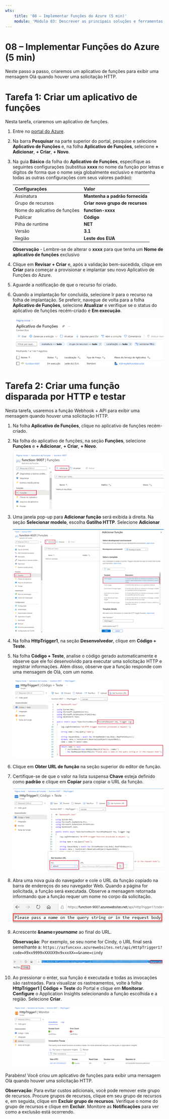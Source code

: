 ```yaml
---
wts:
    title: '08 – Implementar Funções do Azure (5 min)'
    module: 'Módulo 03: Descrever as principais soluções e ferramentas de gerenciamento'
---
```

# 08 – Implementar Funções do Azure (5 min)

Neste passo a passo, criaremos um aplicativo de funções para exibir uma mensagem Olá quando houver uma solicitação HTTP. 

# Tarefa 1: Criar um aplicativo de funções 

Nesta tarefa, criaremos um aplicativo de funções.

1. Entre no [portal do Azure](https://portal.azure.com).

2. Na barra **Pesquisar** na parte superior do portal, pesquise e selecione **Aplicativo de Funções** e, na folha **Aplicativo de Funções**, selecione **+ Adicionar**, **+ Criar**, **+ Novo**.

3. Na guia **Básico** da folha do **Aplicativo de Funções**, especifique as seguintes configurações (substitua **xxxx** no nome da função por letras e dígitos de forma que o nome seja globalmente exclusivo e mantenha todas as outras configurações com seus valores padrão): 

    | Configurações | Valor |
    | -- | --|
    | Assinatura | **Mantenha a padrão fornecida** |
    | Grupo de recursos | **Criar novo grupo de recursos** |
    | Nome do aplicativo de funções | **function-xxxx** |
    | Publicar | **Código** |
    | Pilha de runtime | **NET** |
    | Versão | **3.1** |
    | Região | **Leste dos EUA** |

    **Observação** - Lembre-se de alterar o **xxxx** para que tenha um **Nome de aplicativo de funções** exclusivo

4. Clique em **Revisar + Criar** e, após a validação bem-sucedida, clique em **Criar** para começar a provisionar e implantar seu novo Aplicativo de Funções do Azure.

5. Aguarde a notificação de que o recurso foi criado.

6. Quando a implantação for concluída, selecione Ir para o recurso na folha de implantação. Se preferir, navegue de volta para a folha **Aplicativo de Funções**, selecione **Atualizar** e verifique se o status do aplicativo de funções recém-criado é **Em execução**. 

    ![Captura de tela da página Aplicativo de Funções com o novo aplicativo de Funções.](../images/0701.png)

# Tarefa 2: Criar uma função disparada por HTTP e testar

Nesta tarefa, usaremos a função Webhook + API para exibir uma mensagem quando houver uma solicitação HTTP. 

1. Na folha **Aplicativo de Funções**, clique no aplicativo de funções recém-criado. 

2. Na folha do aplicativo de funções, na seção **Funções**, selecione **Funções** e **+ Adicionar**, **+ Criar**, **+ Novo**.

    ![Captura de tela da etapa de escolha de um ambiente de desenvolvimento nas funções do Azure para o painel de introdução dot net dentro do portal do Azure. Os elementos de exibição para a criação de uma nova função no portal são destacados. Os elementos destacados são: expandir o aplicativo de funções, adicionar nova função, no portal e o botão continuar.](../images/0702.png)

3. Uma janela pop-up para **Adicionar função** será exibida à direita. Na seção **Selecionar modelo**, escolha **Gatilho HTTP**. Selecione **Adicionar** 

    ![Captura de tela da etapa de criar uma função nas funções do Azure para o painel de introdução dot net dentro do portal do Azure. O cartão do gatilho HTTP está destacado para ilustrar os elementos de exibição usados para adicionar um novo webhook a uma função do Azure.](../images/0702a.png)

4. Na folha **HttpTrigger1**, na seção **Desenvolvedor**, clique em **Código + Teste**. 

5. Na folha **Código + Teste**, analise o código gerado automaticamente e observe que ele foi desenvolvido para executar uma solicitação HTTP e registrar informações. Além disso, observe que a função responde com uma mensagem de Olá, com um nome. 

    ![Captura de tela do código da função. A mensagem Olá aparece destacada.](../images/0704.png)

6. Clique em **Obter URL de função** na seção superior do editor de função. 

7. Certifique-se de que o valor na lista suspensa **Chave** esteja definido como **padrão** e clique em **Copiar** para copiar o URL da função. 

    ![Captura de tela do painel obter URL de função dentro do editor de funções no portal do Azure. Os elementos de exibição – o botão Obter URL de função; o menu suspenso Definir chave e o botão Copiar URL – são destacados para indicar como obter e copiar o URL de função do editor de função.](../images/0705.png)

8. Abra uma nova guia do navegador e cole o URL da função copiado na barra de endereços do seu navegador Web. Quando a página for solicitada, a função será executada. Observe a mensagem retornada informando que a função requer um nome no corpo da solicitação.

    ![Captura de tela da mensagem Forneça um nome.](../images/0706.png)

9. Acrescente **&name=*yourname*** ao final do URL.

    **Observação**: Por exemplo, se seu nome for Cindy, o URL final será semelhante a: `https://azfuncxxx.azurewebsites.net/api/HttpTrigger1?code=X9xx9999xXXXXX9x9xxxXX==&name=cindy`

    ![Captura de tela de um URL de função destacado e um nome de usuário de amostra anexado na barra de endereços de um navegador Web. A mensagem Olá e o nome de usuário também são destacados para ilustrar a saída da função na janela principal do navegador.](../images/0707.png)

10. Ao pressionar o enter, sua função é executada e todas as invocações são rastreadas. Para visualizar os rastreamentos, volte à folha **HttpTrigger1 \| Código + Teste** do Portal e clique em **Monitorar**. **Configure** o Application Insights selecionando a função escolhida e a região. Selecione **Criar**.

    ![Captura de tela de um log de informações de rastreamento resultante da execução da função dentro do editor de funções no portal do Azure.](../images/0709.png) 

Parabéns! Você criou um aplicativo de funções para exibir uma mensagem Olá quando houver uma solicitação HTTP. 

**Observação**: Para evitar custos adicionais, você pode remover este grupo de recursos. Procure grupos de recursos, clique em seu grupo de recursos e, em seguida, clique em **Excluir grupo de recursos**. Verifique o nome do grupo de recursos e clique em **Excluir**. Monitore as **Notificações** para ver como a exclusão está ocorrendo.
